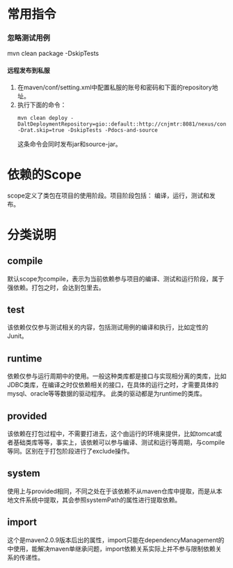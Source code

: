 # 常用指令
### 忽略测试用例
mvn clean package -DskipTests

#### 远程发布到私服
1. 在maven/conf/setting.xml中配置私服的账号和密码和下面的repository地址。
2. 执行下面的命令：
    ```aidl
    mvn clean deploy -DaltDeploymentRepository=gio::default::http://cnjmtr:8081/nexus/content/repositories/releases/ 
    -Drat.skip=true -DskipTests -Pdocs-and-source
    ```
    这条命令会同时发布jar和source-jar。



# 依赖的Scope
scope定义了类包在项目的使用阶段。项目阶段包括： 编译，运行，测试和发布。

# 分类说明
## compile
默认scope为compile，表示为当前依赖参与项目的编译、测试和运行阶段，属于强依赖。打包之时，会达到包里去。
## test
该依赖仅仅参与测试相关的内容，包括测试用例的编译和执行，比如定性的Junit。
## runtime
依赖仅参与运行周期中的使用。一般这种类库都是接口与实现相分离的类库，比如JDBC类库，在编译之时仅依赖相关的接口，在具体的运行之时，才需要具体的mysql、oracle等等数据的驱动程序。
此类的驱动都是为runtime的类库。
## provided
该依赖在打包过程中，不需要打进去，这个由运行的环境来提供，比如tomcat或者基础类库等等，事实上，该依赖可以参与编译、测试和运行等周期，与compile等同。区别在于打包阶段进行了exclude操作。
## system
使用上与provided相同，不同之处在于该依赖不从maven仓库中提取，而是从本地文件系统中提取，其会参照systemPath的属性进行提取依赖。
##  import
这个是maven2.0.9版本后出的属性，import只能在dependencyManagement的中使用，能解决maven单继承问题，import依赖关系实际上并不参与限制依赖关系的传递性。

